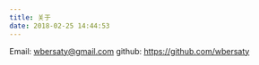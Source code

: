 ```yaml
---
title: 关于
date: 2018-02-25 14:44:53
---
```


Email: wbersaty@gmail.com
github: https://github.com/wbersaty